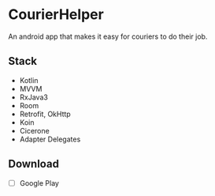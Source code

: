 # CourierHelper
An android app that makes it easy for couriers to do their job.

## Stack
- Kotlin
- MVVM
- RxJava3
- Room
- Retrofit, OkHttp
- Koin
- Cicerone
- Adapter Delegates

## Download
- [ ] Google Play
